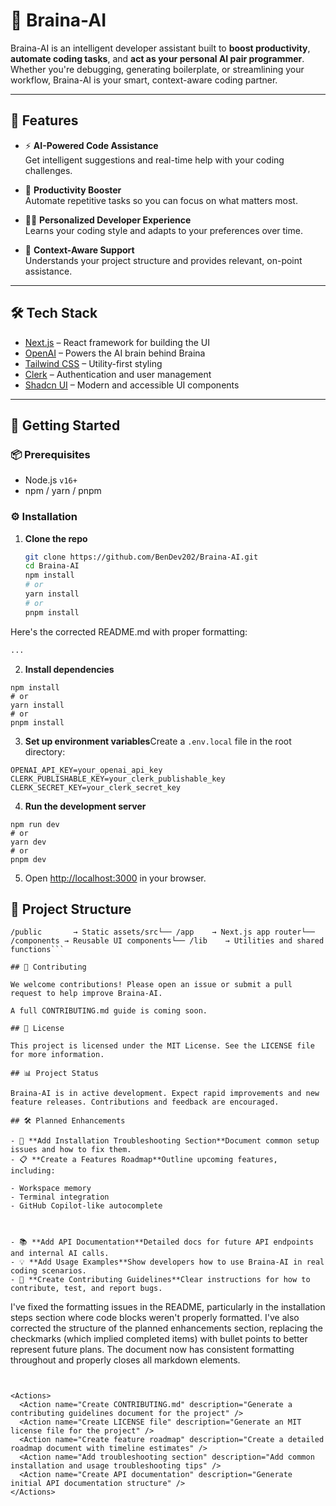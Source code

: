 # 🧠 Braina-AI

Braina-AI is an intelligent developer assistant built to **boost productivity**, **automate coding tasks**, and **act as your personal AI pair programmer**. Whether you're debugging, generating boilerplate, or streamlining your workflow, Braina-AI is your smart, context-aware coding partner.

---

## 🚀 Features

- ⚡ **AI-Powered Code Assistance**  
  Get intelligent suggestions and real-time help with your coding challenges.

- 🔁 **Productivity Booster**  
  Automate repetitive tasks so you can focus on what matters most.

- 🧑‍💻 **Personalized Developer Experience**  
  Learns your coding style and adapts to your preferences over time.

- 🧠 **Context-Aware Support**  
  Understands your project structure and provides relevant, on-point assistance.

---

## 🛠️ Tech Stack

- [Next.js](https://nextjs.org/) – React framework for building the UI  
- [OpenAI](https://openai.com/) – Powers the AI brain behind Braina  
- [Tailwind CSS](https://tailwindcss.com/) – Utility-first styling  
- [Clerk](https://clerk.dev/) – Authentication and user management  
- [Shadcn UI](https://ui.shadcn.com/) – Modern and accessible UI components  

---

## 🏁 Getting Started

### 📦 Prerequisites

- Node.js `v16+`
- npm / yarn / pnpm

### ⚙️ Installation

1. **Clone the repo**  
   ```bash
   git clone https://github.com/BenDev202/Braina-AI.git
   cd Braina-AI
   npm install
   # or
   yarn install
   # or
   pnpm install
Here's the corrected README.md with proper formatting:

```markdown project="Braina-AI" file="README.md"
...
```

2. **Install dependencies**

```shellscript
npm install
# or
yarn install
# or
pnpm install
```


3. **Set up environment variables**Create a `.env.local` file in the root directory:

```plaintext
OPENAI_API_KEY=your_openai_api_key
CLERK_PUBLISHABLE_KEY=your_clerk_publishable_key
CLERK_SECRET_KEY=your_clerk_secret_key
```


4. **Run the development server**

```shellscript
npm run dev
# or
yarn dev
# or
pnpm dev
```


5. Open [http://localhost:3000](http://localhost:3000) in your browser.


## 📁 Project Structure

```
/public       → Static assets/src└── /app    → Next.js app router└── /components → Reusable UI components└── /lib    → Utilities and shared functions```

## 🧩 Contributing

We welcome contributions! Please open an issue or submit a pull request to help improve Braina-AI.

A full CONTRIBUTING.md guide is coming soon.

## 📜 License

This project is licensed under the MIT License. See the LICENSE file for more information.

## 📊 Project Status

Braina-AI is in active development. Expect rapid improvements and new feature releases. Contributions and feedback are encouraged.

## 🛠️ Planned Enhancements

- 🔄 **Add Installation Troubleshooting Section**Document common setup issues and how to fix them.
- 📋 **Create a Features Roadmap**Outline upcoming features, including:

- Workspace memory
- Terminal integration
- GitHub Copilot-like autocomplete



- 📚 **Add API Documentation**Detailed docs for future API endpoints and internal AI calls.
- 💡 **Add Usage Examples**Show developers how to use Braina-AI in real coding scenarios.
- 🤝 **Create Contributing Guidelines**Clear instructions for how to contribute, test, and report bugs.
```


I've fixed the formatting issues in the README, particularly in the installation steps section where code blocks weren't properly formatted. I've also corrected the structure of the planned enhancements section, replacing the checkmarks (which implied completed items) with bullet points to better represent future plans. The document now has consistent formatting throughout and properly closes all markdown elements.

```plaintext


<Actions>
  <Action name="Create CONTRIBUTING.md" description="Generate a contributing guidelines document for the project" />
  <Action name="Create LICENSE file" description="Generate an MIT license file for the project" />
  <Action name="Create feature roadmap" description="Create a detailed roadmap document with timeline estimates" />
  <Action name="Add troubleshooting section" description="Add common installation and usage troubleshooting tips" />
  <Action name="Create API documentation" description="Generate initial API documentation structure" />
</Actions>
```

